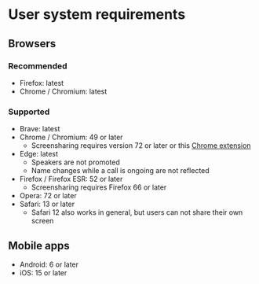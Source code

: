 # User system requirements

## Browsers

### Recommended

* Firefox: latest
* Chrome / Chromium: latest

### Supported

* Brave: latest
* Chrome / Chromium: 49 or later
	- Screensharing requires version 72 or later or this [Chrome extension](https://chrome.google.com/webstore/detail/screensharing-for-nextclo/kepnpjhambipllfmgmbapncekcmabkol)
* Edge: latest
  - Speakers are not promoted
  - Name changes while a call is ongoing are not reflected
* Firefox / Firefox ESR: 52 or later
  - Screensharing requires Firefox 66 or later
* Opera: 72 or later
* Safari: 13 or later
  - Safari 12 also works in general, but users can not share their own screen

## Mobile apps

* Android: 6 or later
* iOS: 15 or later
